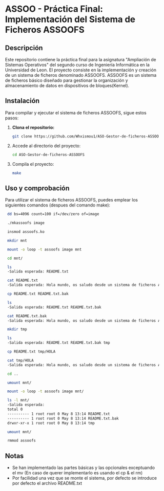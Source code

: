 # ASSOO - Práctica Final: Implementación del Sistema de Ficheros ASSOOFS

## Descripción

Este repositorio contiene la práctica final para la asignatura "Ampliación de Sistemas Operativos" del segundo curso de Ingeniería Informática en la Universidad de Leon. El proyecto consiste en la implementación y creación de un sistema de ficheros denominado ASSOOFS. ASSOOFS es un sistema de ficheros básico diseñado para gestionar la organización y almacenamiento de datos en dispositivos de bloques(Kernel).

## Instalación

Para compilar y ejecutar el sistema de ficheros ASSOOFS, sigue estos pasos:

1. **Clona el repositorio:**
   ```bash
   git clone https://github.com/Whxismou1/ASO-Gestor-de-ficheros-ASSOOFS.git
   ```
2. Accede al directorio del proyecto:
   ```bash
   cd ASO-Gestor-de-ficheros-ASSOOFS
   ```
3. Compila el proyecto:
   ```bash
   make
   ```
## Uso y comprobación
Para utilizar el sistema de ficheros ASSOOFS, puedes emplear los siguientes comandos (despues del comando make):
   ```bash
    dd bs=4096 count=100 if=/dev/zero of=image

    ./mkassoofs image

    insmod assoofs.ko

    mkdir mnt

    mount -o loop -t assoofs image mnt

    cd mnt/

    ls
    -Salida esperada: README.txt

    cat README.txt
    -Salida esperada: Hola mundo, os saludo desde un sistema de ficheros ASSOOFS.

    cp README.txt README.txt.bak

    ls
    -Salida esperada: README.txt README.txt.bak

    cat README.txt.bak
    -Salida esperada: Hola mundo, os saludo desde un sistema de ficheros ASSOOFS.

    mkdir tmp

    ls
    -Salida esperada: README.txt README.txt.bak tmp

    cp README.txt tmp/HOLA

    cat tmp/HOLA
    -Salida esperada: Hola mundo, os saludo desde un sistema de ficheros ASSOOFS.

    cd ..

    umount mnt/

    mount -o loop -t assoofs image mnt/

    ls -l mnt/
    -Salida esperada:
    total 0
    ---------- 1 root root 0 May 8 13:14 README.txt
    ---------- 1 root root 0 May 8 13:14 README.txt.bak
    drwxr-xr-x 1 root root 0 May 8 13:14 tmp

    umount mnt/

    rmmod assoofs
   ```
## Notas
- Se han implementado las partes básicas y las opcionales exceptuando el mv (En caso de querer implementarlo es usando el cp & el rm)
- Por facilidad una vez que se monte el sistema, por defecto se introduce por defecto el archivo README.txt
